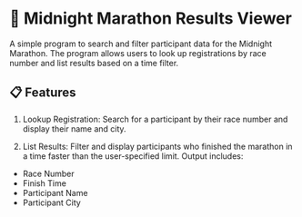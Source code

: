 # 🏃 Midnight Marathon Results Viewer
A simple program to search and filter participant data for the Midnight Marathon. The program allows users to look up registrations by race number and list results based on a time filter.

## 📋 Features
1. Lookup Registration:
Search for a participant by their race number and display their name and city.

2. List Results:
Filter and display participants who finished the marathon in a time faster than the user-specified limit. Output includes:

- Race Number
- Finish Time
- Participant Name
- Participant City
